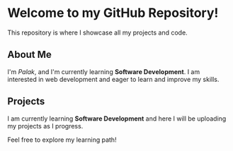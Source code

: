 # Welcome to my GitHub Repository!

This repository is where I showcase all my projects and code.

## About Me
I'm *Palak*, and I'm currently learning **Software Development**. I am interested in web development and eager to learn and improve my skills.

## Projects
I am currently learning **Software Development** and here I will be uploading my projects as I progress.

Feel free to explore my learning path!
